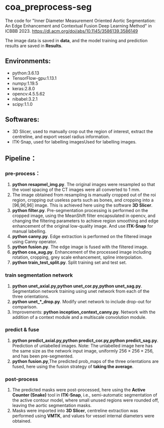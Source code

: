# coa_preprocess-seg
The code for "Inner Diameter Measurement Oriented Aortic Segmentation: An Edge Enhancement and Contextual Fusion Deep Learning Method" in ICBBB 2023. https://dl.acm.org/doi/abs/10.1145/3586139.3586149

The image data is saved in **data**, and the model training and prediction results are saved in **Results**.

## Environments:
- python:3.6.13 
- TensorFlow-gpu:1.13.1
- numpy:1.19.5
- keras:2.8.0
- opencv:4.5.5.62
- nibabel:3.2.1
- scipy:1.1.0

## Softwares:
- 3D Slicer, used to manually crop out the region of interest, extract the centreline, and export vessel radius information.
- ITK-Snap, used for labelling imagesUsed for labelling images.

## Pipeline：
### pre-process：
1. **python resapmel_img.py**. The original images were resampled so that the voxel spacing of the CT images were all converted to 1 mm.
2. The image obtained from resampling is manually cropped out of the roi region, cropping out useless parts such as bones, and cropping into a [96,96,96] image. This is achieved here using the software **3D Slicer**.
3. **python filter.py**. Pre-segmentation processing is performed on the cropped image, using the MeanShift filter encapsulated in opencv, and changing the filtering parameters to achieve region smoothing and edge enhancement of the original low-quality image. And use **ITK-Snap** for manual labelling.
3. **python canny.py**. Edge extraction is performed on the filtered image using Canny operator.
4. **python fusion.py**. The edge image is fused with the filtered image.
5. **python coa_aug.py**. Enhancement of the processed image including rotation, cropping, grey scale enhancement, spline interpolation.
6. **python train_test_split.py**. Split training set and test set.

### train segmentation network
1. **python unet_axial.py,python unet_cor.py,python unet_sag.py**. Segmentation network training using unet network from each of the three orientations.
2. **python unet_*_drop.py**. Modify unet network to include drop-out for comparison.
3. Improvements: **python inception_context_canny.py**. Network with the addition of a context module and a multiscale convolution module.

### predict & fuse
1. **python predict_axial.py,python predict_cor.py,python predict_sag.py**. Prediction of unlabelled images. Note: The unlabelled image here has the same size as the network input image, uniformly $256 \times 256\times 256$, and has been pre-segmented.
2. **python fusion.py**,The predicted prob_maps of the three orientations are fused, here using the fusion strategy of **taking the average**.

### post-process
1. The predicted masks were post-processed, here using the **Active Counter (Snake)** tool in **ITK-Snap**, i.e., semi-automatic segmentation of the active contour model, where small unused regions were rounded off, leaving the aortic segmentation masks.
2. Masks were imported into **3D Slicer**, centreline extraction was performed using **VMTK**, and values for vessel internal diameters were obtained.
